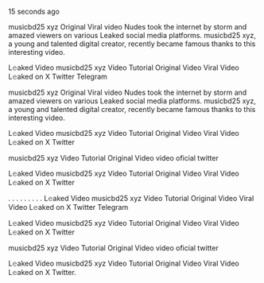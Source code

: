 15 seconds ago

musicbd25 xyz Original Viral video Nudes took the internet by storm and amazed viewers on various Leaked social media platforms. musicbd25 xyz, a young and talented digital creator, recently became famous thanks to this interesting video.

L𝚎aked Video musicbd25 xyz Video Tutorial Original Video Viral Video L𝚎aked on X Twitter Telegram

musicbd25 xyz Original Viral video Nudes took the internet by storm and amazed viewers on various Leaked social media platforms. musicbd25 xyz, a young and talented digital creator, recently became famous thanks to this interesting video.

L𝚎aked Video musicbd25 xyz Video Tutorial Original Video Viral Video L𝚎aked on X Twitter

musicbd25 xyz Video Tutorial Original Video video oficial twitter

L𝚎aked Video musicbd25 xyz Video Tutorial Original Video Viral Video L𝚎aked on X Twitter

. . . . . . . . . L𝚎aked Video musicbd25 xyz Video Tutorial Original Video Viral Video L𝚎aked on X Twitter Telegram

L𝚎aked Video musicbd25 xyz Video Tutorial Original Video Viral Video L𝚎aked on X Twitter

musicbd25 xyz Video Tutorial Original Video video oficial twitter

L𝚎aked Video musicbd25 xyz Video Tutorial Original Video Viral Video L𝚎aked on X Twitter.
